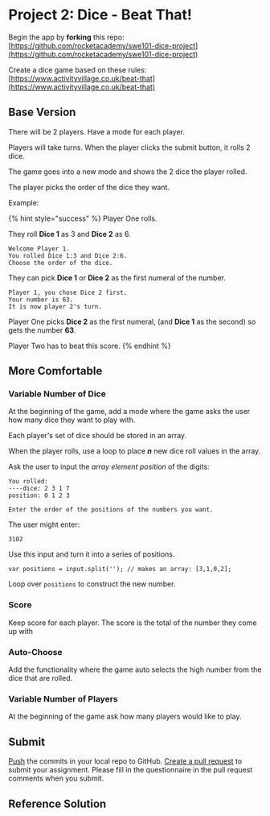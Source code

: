 # Project 2: Dice - Beat That!

Begin the app by **forking** this repo: [https://github.com/rocketacademy/swe101-dice-project](https://github.com/rocketacademy/swe101-dice-project)

Create a dice game based on these rules: [https://www.activityvillage.co.uk/beat-that](https://www.activityvillage.co.uk/beat-that)

## Base Version

There will be 2 players. Have a mode for each player. 

Players will take turns. When the player clicks the submit button, it rolls 2 dice.

The game goes into a new mode and shows the 2 dice the player rolled.

The player picks the order of the dice they want.

Example:

{% hint style="success" %}
Player One rolls. 

They roll **Dice 1** as 3 and **Dice 2** as 6.

```text
Welcome Player 1.
You rolled Dice 1:3 and Dice 2:6.
Choose the order of the dice.
```



They can pick **Dice 1** or **Dice 2** as the first numeral of the number.

```text
Player 1, you chose Dice 2 first.
Your number is 63.
It is now player 2's turn.
```

Player One picks **Dice 2** as the first numeral, \(and **Dice 1** as the second\) so gets the number **63**.

Player Two has to beat this score.
{% endhint %}

## More Comfortable

### Variable Number of Dice

At the beginning of the game, add a mode where the game asks the user how many dice they want to play with.

Each player's set of dice should be stored in an array.

When the player rolls, use a loop to place _**n**_ new dice roll values in the array.

Ask the user to input the _array element position_ of the digits:

```text
You rolled:
----dice: 2 3 1 7
position: 0 1 2 3

Enter the order of the positions of the numbers you want.
```

The user might enter:

```text
3102
```

 Use this input and turn it into a series of positions.

```text
var positions = input.split(''); // makes an array: [3,1,0,2];
```

Loop over `positions` to construct the new number.

### Score

Keep score for each player. The score is the total of the number they come up with

### Auto-Choose

Add the functionality where the game auto selects the high number from the dice that are rolled.

### Variable Number of Players

At the beginning of the game ask how many players would like to play.

## Submit

[Push](../7-github/7-1-github-fork-and-pull-request.md#git-push) the commits in your local repo to GitHub. [Create a pull request](../7-github/7-1-github-fork-and-pull-request.md#github-pull-request) to submit your assignment. Please fill in the questionnaire in the pull request comments when you submit.

## Reference Solution



